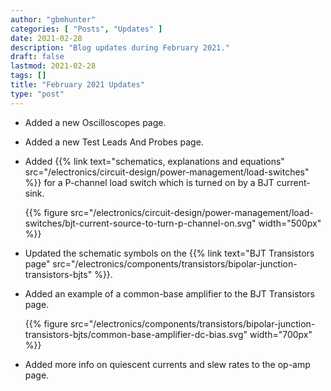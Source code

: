 ```yaml
---
author: "gbmhunter"
categories: [ "Posts", "Updates" ]
date: 2021-02-28
description: "Blog updates during February 2021."
draft: false
lastmod: 2021-02-28
tags: []
title: "February 2021 Updates"
type: "post"
---
```


* Added a new Oscilloscopes page.

* Added a new Test Leads And Probes page.

* Added {{% link text="schematics, explanations and equations" src="/electronics/circuit-design/power-management/load-switches" %}} for a P-channel load switch which is turned on by a BJT current-sink.

    {{% figure src="/electronics/circuit-design/power-management/load-switches/bjt-current-source-to-turn-p-channel-on.svg" width="500px" %}}

* Updated the schematic symbols on the {{% link text="BJT Transistors page" src="/electronics/components/transistors/bipolar-junction-transistors-bjts" %}}.

* Added an example of a common-base amplifier to the BJT Transistors page.

    {{% figure src="/electronics/components/transistors/bipolar-junction-transistors-bjts/common-base-amplifier-dc-bias.svg" width="700px" %}}

* Added more info on quiescent currents and slew rates to the op-amp page.